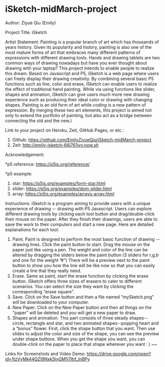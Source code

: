 # iSketch-midMarch-project

Author:  Ziyue Qiu (Emily)

Project Title:  iSketch

Artist Statement: 
Painting is a popular branch of art which has thousands of years history. Given its popularity and history, painting is also one of the most mature forms of art that embraces many different patterns of expressions with different drawing tools. Hands and drawing tablets are two common ways of drawing nowadays but have you ever thought about drawing with your laptop? This project intends to enable people to realize this dream. Based on Javascript and P5, iSketch is a web page where users can freely display their drawing creativity. By combining several basic P5 functions such as line, color  and erase, iSketch can enable users to realize the effect of traditional hand painting. While via using functions like slider, shapes and animation, iSketch can give users much more new drawing experience such as producing their ideal color or drawing with changing shapes. Painting is an old form of art while coding is a new pattern of expression. By merging these two art elements, this project is aimed not only to extend the portfolio of painting, but also act as a bridge between connecting the old and the new.)

Link to your project on Heroku, Zeit, GitHub Pages, or etc.:
1. Github: https://github.com/EmilyZiyueQiu/iSketch-midMarch-project
2. Zeit: http://emily-isketch-66i761ivv.now.sh

Acknowledgement:

*p5 reference: 
https://p5js.org/reference/

*p5 example: 
1. star: https://p5js.org/examples/form-star.html
2. slider: https://p5js.org/examples/dom-slider.html
3. array: https://p5js.org/examples/arrays-array.html


Instructions:
iSketch is a program aiming to provide users with a unique experience of drawing -- drawing with P5 Javascript. Users can explore different drawing tools by clicking each tool button and drag/double-click their mouse on the paper. After they finish their drawings, users are able to save the work to their computers and start a new page. Here are detailed explanations for each tool:
1. Paint. Paint is designed to perform the most basic function of drawing --drawing lines. Click the paint button to start. Drag the mouse on the paper just like using a pen. The weight and color of the line can be altered by dragging the sliders below the paint button (3 sliders for r,g,b and one for the weight ”#”) There will be a preview next to the paint button to show you how the line will be like now so that you can easily create a line that they really need. 
2. Erase. Same as paint, start the erase function by clicking the erase button. iSketch offers three sizes of erasers to cater to different scenarios. You can select the size they want by clicking the corresponding “erase square”.
3. Save. Click on the Save button and then a file named “mySketch.png” will be downloaded to  your computer.
4. New Paper. Click on the New Paper button and then all things on the “paper” will be deleted and you will get a new paper to draw.
5. Shapes and animation. This part consists of three steady shapes-- circle, rectangle and star, and two animated shapes--popping heart and a “bonus” flower. First, click the shape button that you want. Then use  slides to adjust the color and size of the shape, you can see the preview under shape buttons. When you get the shape you want, you can double-click on the paper to place that shape wherever you want : ) ~~

Links for Screenshots and Video Demo:
https://drive.google.com/open?id=1tzVyMk44QZI9NxkSlvQM1i7Ibf_lnBPy


